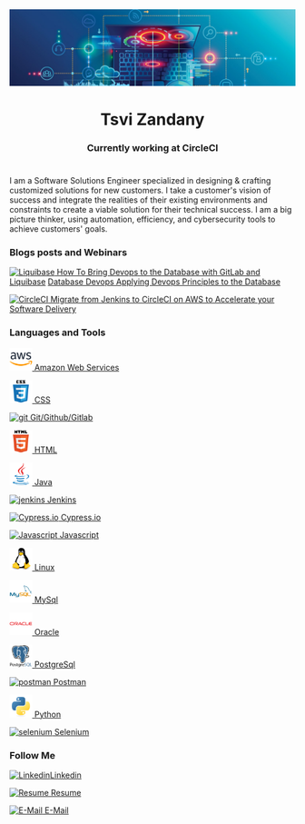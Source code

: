 <img src="https://github.com/szandany/szandany/blob/main/software-solution-banner.jpg">

<h1 align="center">Tsvi Zandany</h1>

<h3 align="center"> Currently working at CircleCI </h3>
    <div class="content">
        <div class="description">
          <h1></h1>
          <p>
            I am a Software Solutions Engineer specialized in designing & crafting customized solutions for new customers. I take a customer's vision of success and integrate the realities of their existing environments and constraints to create a viable solution for their technical success. I am a big picture thinker, using automation, efficiency, and cybersecurity tools to achieve customers' goals.
          </p>
        </div>
  </div>
 
 <h3 align="left">Blogs posts and Webinars</h3>
 <p align="left"> 
     <a href="https://about.gitlab.com/blog/2022/01/05/how-to-bring-devops-to-the-database-with-gitlab-and-liquibase/" target="_blank" rel="noreferrer"><img src="https://fontawesomeicons.com/lib/svg/liquibase.svg" alt="Liquibase" width="40" height="40"/> How To Bring Devops to the Database with GitLab and Liquibase</a> 
<a href="https://www.liquibase.com/videos/database-devops-applying-devops-principles-to-the-database" target="_blank" rel="noreferrer"> Database Devops Applying Devops Principles to the Database</a>
<p></p>
 <p align="left"> 
     <a href="https://webinars.devops.com/migrate-from-jenkins-to-circleci-on-aws-to-accelerate-your-software-delivery" target="_blank" rel="noreferrer"><img src="https://www.iconbolt.com/preview/facebook/coreui-brand/circleci.svg" alt="CircleCI" width="50" height="40"/> Migrate from Jenkins to CircleCI on AWS to Accelerate your Software Delivery</a> <p></p>
<p align="left">
</p>

<h3 align="left">Languages and Tools</h3>
<p align="left"> 
    <a href="https://aws.amazon.com" target="_blank" rel="noreferrer"> <img src="https://raw.githubusercontent.com/devicons/devicon/master/icons/amazonwebservices/amazonwebservices-original-wordmark.svg" alt="aws" width="40" height="40"/> Amazon Web Services</a> <p></p>
    <a href="https://www.w3schools.com/css/" target="_blank" rel="noreferrer"> <img src="https://raw.githubusercontent.com/devicons/devicon/master/icons/css3/css3-original-wordmark.svg" alt="css3" width="40" height="40"/> CSS </a> <p></p>
    <a href="https://git-scm.com/" target="_blank" rel="noreferrer"> <img src="https://www.vectorlogo.zone/logos/git-scm/git-scm-icon.svg" alt="git" width="40" height="40"/> Git/Github/Gitlab</a> <p></p>
    <a href="https://www.w3.org/html/" target="_blank" rel="noreferrer"> <img src="https://raw.githubusercontent.com/devicons/devicon/master/icons/html5/html5-original-wordmark.svg" alt="html5" width="40" height="40"/> HTML</a> <p></p>
    <a href="https://www.java.com" target="_blank" rel="noreferrer"> <img src="https://raw.githubusercontent.com/devicons/devicon/master/icons/java/java-original.svg" alt="java" width="40" height="40"/> Java </a> <p></p>
    <a href="https://www.jenkins.io" target="_blank" rel="noreferrer"> <img src="https://www.vectorlogo.zone/logos/jenkins/jenkins-icon.svg" alt="jenkins" width="40" height="40"/> Jenkins </a> <p></p>
    <a href="https://www.cypress.io/" target="_blank" rel="noreferrer"> <img src="https://github.com/simple-icons/simple-icons/blob/master/icons/cypress.svg" alt="Cypress.io" width="40" height="40"/> Cypress.io </a> <p></p>
    <a href="https://www.javascript.com/" target="_blank" rel="noreferrer"> <img src="https://user-images.githubusercontent.com/4727/38117842-2d270f22-336c-11e8-8413-e5daf9ae41e9.png" alt="Javascript" width="40" height="40"/> Javascript </a> <p></p>
    <a href="https://www.linux.org/" target="_blank" rel="noreferrer"> <img src="https://raw.githubusercontent.com/devicons/devicon/master/icons/linux/linux-original.svg" alt="linux" width="40" height="40"/> Linux </a> <p></p>
    <a href="https://www.mysql.com/" target="_blank" rel="noreferrer"> <img src="https://raw.githubusercontent.com/devicons/devicon/master/icons/mysql/mysql-original-wordmark.svg" alt="mysql" width="40" height="40"/> MySql </a> <p></p>
    <a href="https://www.oracle.com/" target="_blank" rel="noreferrer"> <img src="https://raw.githubusercontent.com/devicons/devicon/master/icons/oracle/oracle-original.svg" alt="oracle" width="40" height="40"/> Oracle </a> <p></p>
    <a href="https://www.postgresql.org" target="_blank" rel="noreferrer"> <img src="https://raw.githubusercontent.com/devicons/devicon/master/icons/postgresql/postgresql-original-wordmark.svg" alt="postgresql" width="40" height="40"/> PostgreSql </a> <p></p>
    <a href="https://postman.com" target="_blank" rel="noreferrer"> <img src="https://www.vectorlogo.zone/logos/getpostman/getpostman-icon.svg" alt="postman" width="40" height="40"/> Postman </a> <p></p>
    <a href="https://www.python.org" target="_blank" rel="noreferrer"> <img src="https://raw.githubusercontent.com/devicons/devicon/master/icons/python/python-original.svg" alt="python" width="40" height="40"/> Python </a> <p></p>
    <a href="https://www.selenium.dev" target="_blank" rel="noreferrer"> <img src="https://raw.githubusercontent.com/detain/svg-logos/780f25886640cef088af994181646db2f6b1a3f8/svg/selenium-logo.svg" alt="selenium" width="40" height="40"/> Selenium </a>
    </p>


<div class="footer">
      <div>
        <h3>Follow Me</h3>
        <p>
          <a href="https://www.linkedin.com/in/tsvi-zandany/" target="_blank" rel="noreferrer"> <img src="https://cdn-icons-png.flaticon.com/512/174/174857.png" alt="Linkedin" width="40" height="40"/>Linkedin</a> <p/> 
          <a href="https://docs.google.com/document/d/1hB-4brvGmpFR8P7aPXzrAx8a1naMw--L/edit?usp=sharing&ouid=108579111789088340518&rtpof=true&sd=true" target="_blank" rel="noreferrer"> <img src="https://as1.ftcdn.net/v2/jpg/03/77/85/04/1000_F_377850455_Gk0rRBzegH6YX9SZK9YbgyYyLwrVb9zi.jpg" alt="Resume" width="40" height="40"/> Resume </a> </p>
          <a href="mailto:thezandan@gmail.com" target="_blank"  rel="noreferrer"> <img src="https://static.vecteezy.com/system/resources/thumbnails/002/205/854/small/email-icon-free-vector.jpg" alt="E-Mail" width="40" height="40"/> E-Mail </a>  
      </div>
</div>
